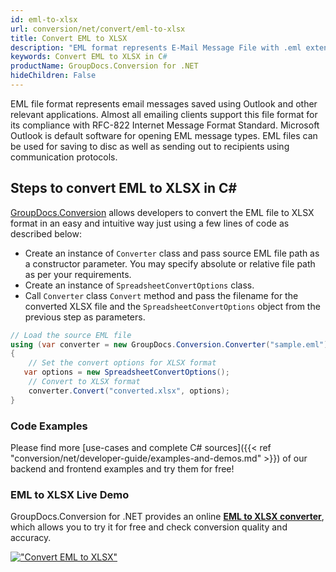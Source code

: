 ```yaml
---
id: eml-to-xlsx
url: conversion/net/convert/eml-to-xlsx
title: Convert EML to XLSX
description: "EML format represents E-Mail Message File with .eml extension. Learn how to convert EML to XLSX file programmatically in C# language using GroupDocs.Conversion for .NET library."
keywords: Convert EML to XLSX in C#
productName: GroupDocs.Conversion for .NET
hideChildren: False
---
```


EML file format represents email messages saved using Outlook and other relevant applications. Almost all emailing clients support this file format for its compliance with RFC-822 Internet Message Format Standard. Microsoft Outlook is default software for opening EML message types. EML files can be used for saving to disc as well as sending out to recipients using communication protocols.

## Steps to convert EML to XLSX in C#

[GroupDocs.Conversion](https://products.groupdocs.com/conversion/net) allows developers to convert the EML file to XLSX format in an easy and intuitive way just using a few lines of code as described below:

* Create an instance of `Converter` class and pass source EML file path as a constructor parameter. You may specify absolute or relative file path as per your requirements. 
* Create an instance of `SpreadsheetConvertOptions` class.
* Call `Converter` class `Convert` method and pass the filename for the converted XLSX file and the `SpreadsheetConvertOptions` object from the previous step as parameters.

```csharp
// Load the source EML file
using (var converter = new GroupDocs.Conversion.Converter("sample.eml"))
{
    // Set the convert options for XLSX format
   var options = new SpreadsheetConvertOptions();
    // Convert to XLSX format
    converter.Convert("converted.xlsx", options);
}
```

### Code Examples

Please find more [use-cases and complete C# sources]({{< ref "conversion/net/developer-guide/examples-and-demos.md" >}}) of our backend and frontend examples and try them for free!

### EML to XLSX Live Demo

GroupDocs.Conversion for .NET provides an online [**EML to XLSX converter**](https://products.groupdocs.app/conversion/eml-to-xlsx), which allows you to try it for free and check conversion quality and accuracy.

[!["Convert EML to XLSX"](conversion/net/images/convert-to-xlsx/convert-eml-to-xlsx.png)](https://products.groupdocs.app/conversion/eml-to-xlsx)